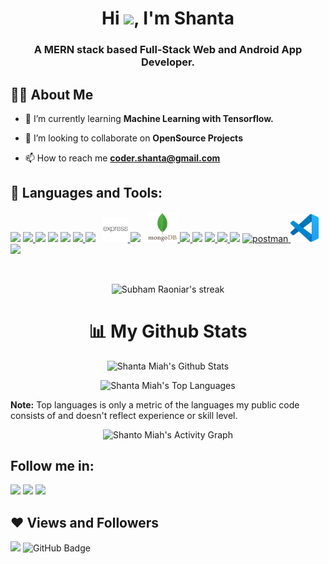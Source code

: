 <!-- <a href="#"><img width="100%" height="auto" src="./assets/images/main-illustration.png" height="155px"/></a> -->

<h1 align="center">Hi <img src="https://raw.githubusercontent.com/MartinHeinz/MartinHeinz/master/wave.gif" width="30px">, I'm Shanta</h1>
<h3 align="center">A MERN stack based Full-Stack Web and Android App Developer.</h3>

## 🙋‍♂️ About Me

<!-- -   🔭 I’m currently working on **[Covid-19 Tracker](https://example.com/)** -->

-   🌱 I’m currently learning **Machine Learning with Tensorflow.**

-   👯 I’m looking to collaborate on **OpenSource Projects**

<!-- - 👨‍💻 All of my projects are available at **[My Portfolio](https://example.com)** -->

-   📫 How to reach me **coder.shanta@gmail.com**

## 🚀 Languages and Tools:

<p align="left">

<a title="Html5" href="https://www.w3.org/html/" target="\_blank"><img src="https://img.icons8.com/color/48/000000/html-5.png"/></a>
<a title="Css3" href="https://www.w3schools.com/css/"> <img src="https://img.icons8.com/color/48/000000/css3.png"/> </a>
<a title="Javascript" href="https://developer.mozilla.org/en-US/docs/Web/JavaScript"><img src="https://img.icons8.com/color/48/000000/javascript.png"/></a>
<a title="Bootstrap" href="https://getbootstrap.com"> <img src="https://img.icons8.com/color/48/000000/bootstrap.png"/></a>
<a title="Webpack" href="https://webpack.js.org/"><img src="https://img.icons8.com/color/48/000000/webpack.png"/></a>
<a title="React.js" href="https://reactjs.org/"> <img src="https://img.icons8.com/color/48/000000/react-native.png"/> </a>
<a title="Node.js" style="padding-right:8px;" href="https://nodejs.org"> <img src="https://img.icons8.com/color/48/000000/nodejs.png"/></a>
<a title="Express.js" href="https://expressjs.com"> <img src="https://raw.githubusercontent.com/devicons/devicon/master/icons/express/express-original-wordmark.svg" alt="express" width="40" height="40"/> </a>
<a title="Mysql" style="padding-right:8px;" href="https://www.mysql.com/"><img src="https://img.icons8.com/fluent/50/000000/mysql-logo.png"/></a>
<a title="Mongodb" href="https://www.mongodb.com/"> <img src="https://raw.githubusercontent.com/devicons/devicon/master/icons/mongodb/mongodb-original-wordmark.svg" alt="mongodb" width="48" height="48"/> </a>
<a title="Firebase" href="https://firebase.google.com/"> <img src="https://img.icons8.com/color/48/000000/firebase.png"/> </a>
<a title="Python" href="https://www.python.org"><img src="https://img.icons8.com/color/48/000000/python.png"/></a>
<a title="Git" href="https://git-scm.com/"> <img src="https://img.icons8.com/color/48/000000/git.png"/> </a>
<a title="Redux" href="https://redux.js.org"> <img src="https://img.icons8.com/color/48/000000/redux.png"/> </a>
<a title="Kotlin" href="https://kotlinlang.org/"><img src="https://img.icons8.com/color/48/000000/kotlin.png"/></a>
<a title="Postman" href="https://postman.com"> <img src="https://www.vectorlogo.zone/logos/getpostman/getpostman-icon.svg" alt="postman" width="45" height="45"/> </a>
<a title="Vs Code" href="https://code.visualstudio.com/"> <img src="./assets/icons/vscode.png" alt="Vs Code" width="45" height="45"/> </a>
<a title="Android Studio" href="https://code.visualstudio.com/"> <img src="https://img.icons8.com/fluency/48/000000/android-studio--v2.png"/> </a>

</p>

<!-- [![React Badge](https://img.shields.io/badge/-React-61DBFB?style=for-the-badge&labelColor=black&logo=react&logoColor=61DBFB)](#) [![Javascript Badge](https://img.shields.io/badge/-Javascript-F0DB4F?style=for-the-badge&labelColor=black&logo=javascript&logoColor=F0DB4F)](#) [![Typescript Badge](https://img.shields.io/badge/-Typescript-007acc?style=for-the-badge&labelColor=black&logo=typescript&logoColor=007acc)](#) [![Nodejs Badge](https://img.shields.io/badge/-Nodejs-3C873A?style=for-the-badge&labelColor=black&logo=node.js&logoColor=3C873A)](#) [![GraphQL Badge](https://img.shields.io/badge/-GraphQl-e535ab?style=for-the-badge&labelColor=black&logo=node.js&logoColor=e535ab)](#) -->
<br/>

<p align="center">
<img title="🔥 Get streak stats for your profile at git.io/streak-stats" alt="Subham Raoniar's streak" src="https://github-readme-streak-stats.herokuapp.com/?user=coder-shanta&theme=black-ice&hide_border=true&stroke=0000&background=060A0CD0"/>
</p>

<h1 align="center">📊 My Github Stats</h1>

<p align="center">
   <img alt="Shanta Miah's Github Stats" src="https://github-readme-stats.vercel.app/api?username=coder-shanta&show_icons=true&count_private=true&theme=react&hide_border=true&bg_color=0D1117" />
</p>
<p align="center">
  <img alt="Shanta Miah's Top Languages" src="https://github-readme-stats.vercel.app/api/top-langs/?username=coder-shanta&langs_count=8&count_private=true&layout=compact&theme=react&hide_border=true&bg_color=0D1117" />
</p>

<b>Note:</b> Top languages is only a metric of the languages my public code consists of and doesn't reflect experience or skill level.

<p align="center">
<img alt="Shanto Miah's Activity Graph" src="https://activity-graph.herokuapp.com/graph?username=coder-shanta&bg_color=0D1117&color=5BCDEC&line=5BCDEC&point=FFFFFF&hide_border=true" />
</p>

## Follow me in:

<p align="left">
<a href="https://fb.com/coder.shanta"><img src="https://img.icons8.com/color/48/000000/facebook-new.png"/></a>
<a href = "https://twitter.com/to_shanta"><img src="https://img.icons8.com/fluent/48/000000/twitter.png"/></a>
<a href = "#"><img src="https://img.icons8.com/color/48/000000/youtube-play.png"/></a>
</p>

## ❤ Views and Followers

<img src="https://komarev.com/ghpvc/?username=coder-shanta">
<img src="https://img.shields.io/github/followers/coder-shanta?label=Followers&style=social" alt="GitHub Badge">
